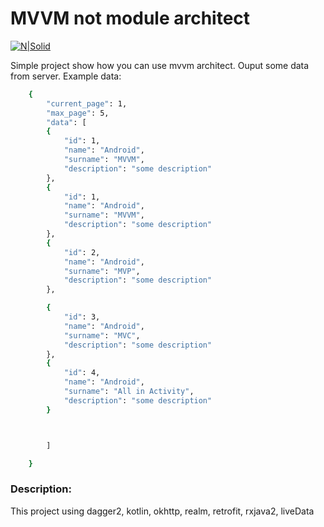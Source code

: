 # MVVM not module architect

[![N|Solid](https://upload.wikimedia.org/wikipedia/commons/8/87/MVVMPattern.png?1562272378766)](https://upload.wikimedia.org/wikipedia/commons/8/87/MVVMPattern.png?1562272378766)

Simple project show how you can use mvvm architect. Ouput some data from server. 
Example data:
```sh
    {
        "current_page": 1,
        "max_page": 5,
        "data": [
        {
            "id": 1,
            "name": "Android",
            "surname": "MVVM",
            "description": "some description"
        },
        {
            "id": 1,
            "name": "Android",
            "surname": "MVVM",
            "description": "some description"
        },
        {
            "id": 2,
            "name": "Android",
            "surname": "MVP",
            "description": "some description"
        },

        {
            "id": 3,
            "name": "Android",
            "surname": "MVC",
            "description": "some description"
        },
        {
            "id": 4,
            "name": "Android",
            "surname": "All in Activity",
            "description": "some description"
        }



        ]

    }
```

### Description:
 This project using dagger2, kotlin, okhttp, realm, retrofit, rxjava2, liveData